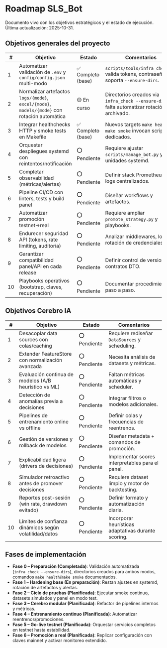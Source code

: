 # Roadmap SLS_Bot

Documento vivo con los objetivos estratégicos y el estado de ejecución. Última actualización: 2025-10-31.

## Objetivos generales del proyecto

| # | Objetivo | Estado | Comentarios |
|---|----------|--------|-------------|
| 1 | Automatizar validación de `.env` y `config/config.json` multi-modo | ✅ Completo (base) | `scripts/tools/infra_check.py` valida tokens, contraseñas y soporta `--ensure-dirs`. |
| 2 | Normalizar artefactos `logs/{mode}`, `excel/{mode}`, `models/{mode}` con rotación automática | 🟡 En curso | Directorios creados via `infra_check --ensure-dirs`; falta automatizar rotación y archivado. |
| 3 | Integrar healthchecks HTTP y smoke tests en Makefile | ✅ Completo (base) | Nuevos targets `make health` y `make smoke` invocan scripts dedicados. |
| 4 | Orquestar despliegues systemd con reintentos/notificación | ⭕ Pendiente | Requiere ajustar `scripts/manage_bot.py` y unidades systemd. |
| 5 | Completar observabilidad (métricas/alertas) | ⭕ Pendiente | Definir stack Prometheus o logs centralizados. |
| 6 | Pipeline CI/CD con linters, tests y build panel | ⭕ Pendiente | Diseñar workflows y artefactos. |
| 7 | Automatizar promoción testnet→real | ⭕ Pendiente | Requiere ampliar `promote_strategy.py` y playbooks. |
| 8 | Endurecer seguridad API (tokens, rate limiting, auditoría) | ⭕ Pendiente | Analizar middlewares, logs y rotación de credenciales. |
| 9 | Garantizar compatibilidad panel/API en cada release | ⭕ Pendiente | Definir control de versiones y contratos DTO. |
| 10 | Playbooks operativos (bootstrap, claves, recuperación) | ⭕ Pendiente | Documentar procedimientos paso a paso. |

## Objetivos Cerebro IA

| # | Objetivo | Estado | Comentarios |
|---|----------|--------|-------------|
| 1 | Desacoplar data sources con colas/caching | ⭕ Pendiente | Requiere rediseñar `DataSources` y scheduling. |
| 2 | Extender FeatureStore con normalización avanzada | ⭕ Pendiente | Necesita análisis de datasets y métricas. |
| 3 | Evaluación continua de modelos (A/B heurístico vs ML) | ⭕ Pendiente | Faltan métricas automáticas y scheduler. |
| 4 | Detección de anomalías previa a decisiones | ⭕ Pendiente | Integrar filtros o modelos adicionales. |
| 5 | Pipelines de entrenamiento online vs offline | ⭕ Pendiente | Definir colas y frecuencias de reentrenos. |
| 6 | Gestión de versiones y rollback de modelos | ⭕ Pendiente | Diseñar metadata + comandos de promoción. |
| 7 | Explicabilidad ligera (drivers de decisiones) | ⭕ Pendiente | Implementar scores interpretables para el panel. |
| 8 | Simulador retroactivo antes de promover decisiones | ⭕ Pendiente | Requiere dataset limpio y motor de backtesting. |
| 9 | Reportes post-sesión (win rate, drawdown evitado) | ⭕ Pendiente | Definir formato y automatización diaria. |
| 10 | Límites de confianza dinámicos según volatilidad/datos | ⭕ Pendiente | Incorporar heurísticas adaptativas durante scoring. |

## Fases de implementación

- **Fase 0 – Preparación (Completada)**: Validación automatizada (`infra_check --ensure-dirs`), directorios creados para ambos modos, comandos `make health`/`make smoke` documentados.
- **Fase 1 – Hardening base (En preparación)**: Restan ajustes en systemd, rotación de artefactos y alertas.
- **Fase 2 – Ciclo de pruebas (Planificada)**: Ejecutar smoke continuo, datasets simulados y panel en modo test.
- **Fase 3 – Cerebro modular (Planificada)**: Refactor de pipelines internos y métricas.
- **Fase 4 – Entrenamiento continuo (Planificada)**: Automatizar reentrenos/promociones.
- **Fase 5 – Go-live testnet (Planificada)**: Orquestar servicios completos en testnet hasta estabilidad.
- **Fase 6 – Promoción a real (Planificada)**: Replicar configuración con claves mainnet y activar monitoreo extendido.
